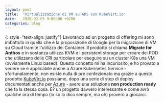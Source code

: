 ```yaml
---
layout: post
title:  "Virtualizzazione di VM su AKS con KubeVirt.io"
date:   2020-02-03 9:00:00 +0200
categories: blog
---
```

{: style="text-align: justify"}
Lavorando ad un progetto di offering mi sono imbattuto in quella che è la proposizione di Google per la migrazione di VM su Cloud tramite l'utilizzo dei Container. Il prodotto si chiama **Migrate for Anthos** e in sostanza utilizza KVM e i persistent storage per creare dei POD che utilizzano delle CRI particolare per eseguire su un cluster K8s una VM (ovviamente Linux based). Questo concetto mi ha incuriosito, e ho provato a vedere se è applicabile anche a Azure Kubernetes Service - sfortunatamente, non esiste nulla di pre confezionato ma grazie a questo prodotto [KubeVirt.io](https://kubevirt.io) possiamo, dopo una serie di step di deploy documentati anche per [Azure](https://kubevirt.io/pages/cloud) - avere una soluzione **non production ready** che fa la stessa cosa. E? un progetto davvero interessante e come avrò qualche ora di tempo (lo so lo dico sempre, ma oh) proverò a giocarci.